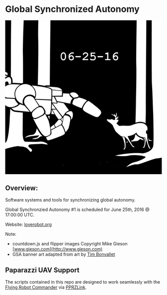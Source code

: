 # Global Synchronized Autonomy
![Alt Global Synchronized Autonomy](gsa_one_banner.png?raw=true "Global Synchronized Autonomy")

## Overview:
Software systems and tools for synchronizing global autonomy.

Global Synchronzied Autonomy #1 is scheduled for June 25th, 2016 @ 17:00:00 UTC.

Website: [loverobot.org](http://loverobot.org/)

Note:

- countdown.js and flipper images Copyright Mike Gieson [www.gieson.com](http://www.gieson.com)
- GSA banner art adapted from art by [Tim Bonvallet](http://bonvallet.deviantart.com/)

## Paparazzi UAV Support
The scripts contained in this repo are designed to work seamlessly with the [Flying Robot Commander](https://github.com/paparazzi/flyingrobotcommander) via [PPRZLink](https://github.com/paparazzi/pprzlink).